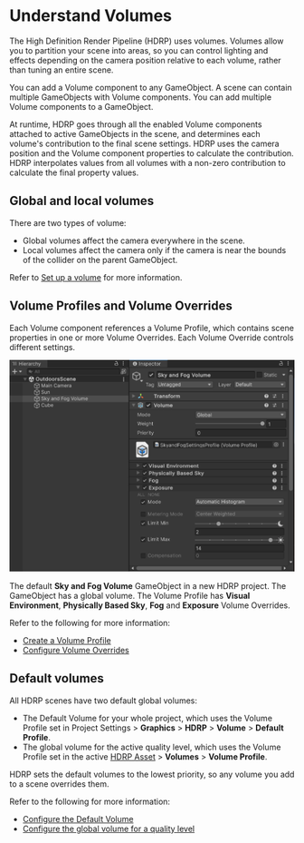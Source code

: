 # Understand Volumes

The High Definition Render Pipeline (HDRP) uses volumes. Volumes allow you to partition your scene into areas, so you can control lighting and effects depending on the camera position relative to each volume, rather than tuning an entire scene.

You can add a Volume component to any GameObject. A scene can contain multiple GameObjects with Volume components. You can add multiple Volume components to a GameObject.

At runtime, HDRP goes through all the enabled Volume components attached to active GameObjects in the scene, and determines each volume's contribution to the final scene settings. HDRP uses the camera position and the Volume component properties to calculate the contribution. HDRP interpolates values from all volumes with a non-zero contribution to calculate the final property values.

## Global and local volumes

There are two types of volume:

- Global volumes affect the camera everywhere in the scene.
- Local volumes affect the camera only if the camera is near the bounds of the collider on the parent GameObject.

Refer to [Set up a volume](set-up-a-volume.md) for more information.

## Volume Profiles and Volume Overrides

Each Volume component references a Volume Profile, which contains scene properties in one or more Volume Overrides. Each Volume Override controls different settings.

![](Images/VolumeProfile3.png)

The default **Sky and Fog Volume** GameObject in a new HDRP project. The GameObject has a global volume. The Volume Profile has **Visual Environment**, **Physically Based Sky**, **Fog** and **Exposure** Volume Overrides.

Refer to the following for more information:

- [Create a Volume Profile](create-a-volume-profile.md)
- [Configure Volume Overrides](configure-volume-overrides.md)

## Default volumes

All HDRP scenes have two default global volumes:

- The Default Volume for your whole project, which uses the Volume Profile set in Project Settings > **Graphics** > **HDRP** > **Volume** > **Default Profile**.
- The global volume for the active quality level, which uses the Volume Profile set in the active [HDRP Asset](HDRP-Asset.md) > **Volumes** > **Volume Profile**.

HDRP sets the default volumes to the lowest priority, so any volume you add to a scene overrides them.

Refer to the following for more information:

- [Configure the Default Volume](set-up-a-volume.html#configure-the-default-volume)
- [Configure the global volume for a quality level](set-up-a-volume.html#configure-the-global-volume-for-a-quality-level)
